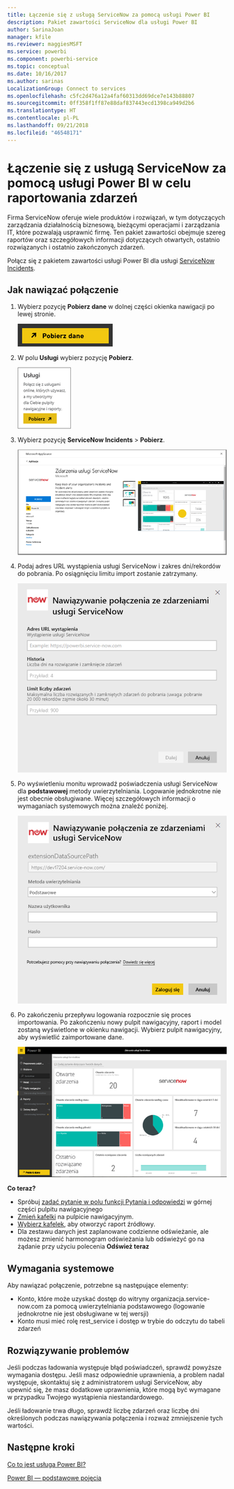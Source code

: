 ```yaml
---
title: Łączenie się z usługą ServiceNow za pomocą usługi Power BI
description: Pakiet zawartości ServiceNow dla usługi Power BI
author: SarinaJoan
manager: kfile
ms.reviewer: maggiesMSFT
ms.service: powerbi
ms.component: powerbi-service
ms.topic: conceptual
ms.date: 10/16/2017
ms.author: sarinas
LocalizationGroup: Connect to services
ms.openlocfilehash: c5fc2d476a12a4faf60313dd69dce7e143b88807
ms.sourcegitcommit: 0ff358f1ff87e88daf837443ecd1398ca949d2b6
ms.translationtype: HT
ms.contentlocale: pl-PL
ms.lasthandoff: 09/21/2018
ms.locfileid: "46548171"
---
```

# <a name="connect-to-servicenow-with-power-bi-for-incident-reporting"></a>Łączenie się z usługą ServiceNow za pomocą usługi Power BI w celu raportowania zdarzeń
Firma ServiceNow oferuje wiele produktów i rozwiązań, w tym dotyczących zarządzania działalnością biznesową, bieżącymi operacjami i zarządzania IT, które pozwalają usprawnić firmę. Ten pakiet zawartości obejmuje szereg raportów oraz szczegółowych informacji dotyczących otwartych, ostatnio rozwiązanych i ostatnio zakończonych zdarzeń.  

Połącz się z pakietem zawartości usługi Power BI dla usługi [ServiceNow Incidents](https://app.powerbi.com/getdata/services/servicenow).

## <a name="how-to-connect"></a>Jak nawiązać połączenie
1. Wybierz pozycję **Pobierz dane** w dolnej części okienka nawigacji po lewej stronie.
   
   ![](media/service-connect-to-servicenow/pbi_getdata.png) 
2. W polu **Usługi** wybierz pozycję **Pobierz**.
   
   ![](media/service-connect-to-servicenow/pbi_getservices.png) 
3. Wybierz pozycję **ServiceNow Incidents** \> **Pobierz**.
   
   ![](media/service-connect-to-servicenow/connect.png)
4. Podaj adres URL wystąpienia usługi ServiceNow i zakres dni/rekordów do pobrania. Po osiągnięciu limitu import zostanie zatrzymany.
   
   ![](media/service-connect-to-servicenow/params.png)
5. Po wyświetleniu monitu wprowadź poświadczenia usługi ServiceNow dla **podstawowej** metody uwierzytelniania. Logowanie jednokrotne nie jest obecnie obsługiwane. Więcej szczegółowych informacji o wymaganiach systemowych można znaleźć poniżej.
   
   ![](media/service-connect-to-servicenow/creds.png)
6. Po zakończeniu przepływu logowania rozpocznie się proces importowania. Po zakończeniu nowy pulpit nawigacyjny, raport i model zostaną wyświetlone w okienku nawigacji. Wybierz pulpit nawigacyjny, aby wyświetlić zaimportowane dane.
   
    ![](media/service-connect-to-servicenow/dashboard.png)

**Co teraz?**

* Spróbuj [zadać pytanie w polu funkcji Pytania i odpowiedzi](consumer/end-user-q-and-a.md) w górnej części pulpitu nawigacyjnego
* [Zmień kafelki](service-dashboard-edit-tile.md) na pulpicie nawigacyjnym.
* [Wybierz kafelek](consumer/end-user-tiles.md), aby otworzyć raport źródłowy.
* Dla zestawu danych jest zaplanowane codzienne odświeżanie, ale możesz zmienić harmonogram odświeżania lub odświeżyć go na żądanie przy użyciu polecenia **Odśwież teraz**

## <a name="system-requirements"></a>Wymagania systemowe
Aby nawiązać połączenie, potrzebne są następujące elementy:  

* Konto, które może uzyskać dostęp do witryny organizacja.service-now.com za pomocą uwierzytelniania podstawowego (logowanie jednokrotne nie jest obsługiwane w tej wersji)  
* Konto musi mieć rolę rest_service i dostęp w trybie do odczytu do tabeli zdarzeń  

## <a name="troubleshooting"></a>Rozwiązywanie problemów
Jeśli podczas ładowania występuje błąd poświadczeń, sprawdź powyższe wymagania dostępu. Jeśli masz odpowiednie uprawnienia, a problem nadal występuje, skontaktuj się z administratorem usługi ServiceNow, aby upewnić się, że masz dodatkowe uprawnienia, które mogą być wymagane w przypadku Twojego wystąpienia niestandardowego.

Jeśli ładowanie trwa długo, sprawdź liczbę zdarzeń oraz liczbę dni określonych podczas nawiązywania połączenia i rozważ zmniejszenie tych wartości.

## <a name="next-steps"></a>Następne kroki
[Co to jest usługa Power BI?](power-bi-overview.md)

[Power BI — podstawowe pojęcia](consumer/end-user-basic-concepts.md)

